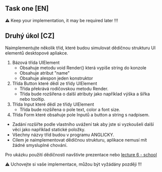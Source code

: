 ## Task one [EN]



:warning: Keep your implementation, it may be required later !!!

## Druhý úkol [CZ]

Naimplementujte několik tříd, které budou simulovat dědičnou strukturu UI elementů desktopové apliakce.

1. Bázová třída UIElement
    * Obsahuje metodu void Render() která vypíše string do konzole
    * Obsahuje atribut "name"
    * Obsahuje alespon jeden konstruktor
2. Třída Button které dědí ze třídy UIElement
    * Třída překrává rodičovskou metodu Render.
    * Třída bude rozšířena o další atributy jako například výška a šířka nebo tooltip.
3. Třída Input které dědí ze třídy UIElement
    * Třída bude rozšířena o pole text, color a font size.
4. Třída Form které obsahuje pole Inputů a button a string s nadpisem.


* Zadání rozšiřte podle vlastního uvážení tak aby jste si vyzkoušeli další věci jako například statické položky.
* Všechny názvy tříd budou v programu ANGLICKY.
* Cílem je naimplementovat dědičnou strukturu, aplikace nemusí mít žádné smysluplné chování.

Pro ukázku použití dědičnosti navštivte prezentace nebo [lecture 6 - school](Lecture6/School)

:warning: Uchovejte si vaše implementace, můžou být vyžádány později !!!
